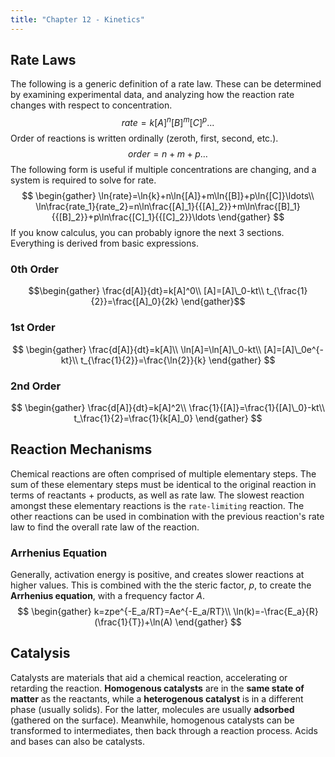 ```yaml
---
title: "Chapter 12 - Kinetics"
---
```

## Rate Laws
The following is a generic definition of a rate law. These can be determined by examining experimental data, and analyzing how the reaction rate changes with respect to concentration.
$$
rate=k[A]^n[B]^m[C]^p...
$$
Order of reactions is written ordinally (zeroth, first, second, etc.). 
$$
order=n+m+p\ldots
$$
The following form is useful if multiple concentrations are changing, and a system is required to solve for rate.
$$
\begin{gather}
\ln{rate}=\ln{k}+n\ln{[A]}+m\ln{[B]}+p\ln{[C]}\ldots\\
\ln\frac{rate_1}{rate_2}=n\ln\frac{[A]_1}{{[A]_2}}+m\ln\frac{[B]_1}{{[B]_2}}+p\ln\frac{[C]_1}{{[C]_2}}\ldots
\end{gather}
$$
If you know calculus, you can probably ignore the next 3 sections. Everything is derived from basic expressions.
### 0th Order
$$\begin{gather}
\frac{d[A]}{dt}=k[A]^0\\
[A]=[A]\_0-kt\\
t_{\frac{1}{2}}=\frac{[A]_0}{2k}
\end{gather}$$
### 1st Order
$$
\begin{gather}
\frac{d[A]}{dt}=k[A]\\
\ln[A]=\ln[A]\_0-kt\\
[A]=[A]\_0e^{-kt}\\
t_{\frac{1}{2}}=\frac{\ln{2}}{k}
\end{gather}
$$
### 2nd Order
$$
\begin{gather}
\frac{d[A]}{dt}=k[A]^2\\
\frac{1}{[A]}=\frac{1}{[A]\_0}-kt\\
t_\frac{1}{2}=\frac{1}{k[A]_0}
\end{gather}
$$
## Reaction Mechanisms
Chemical reactions are often comprised of multiple elementary steps. The sum of these elementary steps must be identical to the original reaction in terms of reactants + products, as well as rate law. The slowest reaction amongst these elementary reactions is the `rate-limiting` reaction. The other reactions can be used in combination with the previous reaction's rate law to find the overall rate law of the reaction.
### Arrhenius Equation
Generally, activation energy is positive, and creates slower reactions at higher values. This is combined with the the steric factor, $p$, to create the **Arrhenius equation**, with a frequency factor $A$.
$$
\begin{gather}
k=zpe^{-E_a/RT}=Ae^{-E_a/RT}\\
\ln(k)=-\frac{E_a}{R}(\frac{1}{T})+\ln(A)
\end{gather}
$$
## Catalysis
Catalysts are materials that aid a chemical reaction, accelerating or retarding the reaction. **Homogenous catalysts** are in the **same state of matter** as the reactants, while a **heterogenous catalyst** is in a different phase (usually solids). For the latter, molecules are usually **adsorbed** (gathered on the surface). Meanwhile, homogenous catalysts can be transformed to intermediates, then back through a reaction process. Acids and bases can also be catalysts.